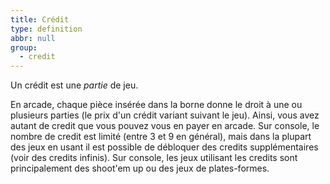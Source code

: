 ```yaml
---
title: Crédit
type: definition
abbr: null
group:
  - credit
---
```

Un crédit est une _partie_ de jeu.

En arcade, chaque pièce insérée dans la borne donne le droit à une ou plusieurs parties (le prix d'un crédit variant suivant le jeu). Ainsi, vous avez autant de credit que vous pouvez vous en payer en arcade. Sur console, le nombre de credit est limité (entre 3 et 9 en général), mais dans la plupart des jeux en usant il est possible de débloquer des credits supplémentaires (voir des credits infinis). Sur console, les jeux utilisant les credits sont principalement des shoot'em up ou des jeux de plates-formes.

